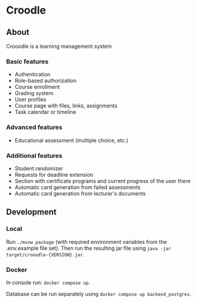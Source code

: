 # Croodle

## About
Crooodle is a learning management system

### Basic features
- Authentication
- Role-based authorization
- Course enrollment
- Grading system
- User profiles
- Course page with files, links, assignments
- Task calendar or timeline

### Advanced features
- Educational assessment (multiple choice, etc.)

### Additional features
- Student randomizer
- Requests for deadline extension
- Section with certificate programs and current progress of the user there
- Automatic card generation from failed assessments
- Automatic card generation from lecturer's documents

## Development

### Local
Run `./mvnw package` (with required environment variables from the .env.example file set).
Then run the resulting jar file using `java -jar target/crooodle-{VERSION}.jar`.

### Docker
In console run:
`docker compose up`.

Database can be run separately using
`docker compose up backend_postgres`.
